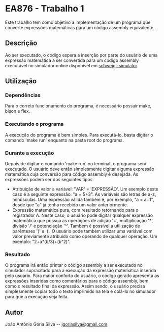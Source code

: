 # EA876 - Trabalho 1

Este trabalho tem como objetivo a implementação de um programa que converte expressões matemáticas para um código assembly equivalente.

## Descrição

Ao ser executado, o código espera a inserção por parte do usuário de uma expressão matemática a ser convertida para um código assembly executável no simulador online disponível em [schweigi-simulator](https://schweigi.github.io/assembler-simulator).

## Utilização

### Dependências

Para o correto funcionamento do programa, é necessário possuir make, bison e flex.

### Executando o programa

A execução do programa é bem simples. Para executá-lo, basta digitar o comando 'make run' enquanto na pasta root do programa.

### Durante a execução

Depois de digitar o comando 'make run' no terminal, o programa será executado. O usuário deve então simplesmente digitar alguma expressão matemática cuja conversão para código assembly é desejada. As expressões podem ser dos seguintes tipos:

* Atribuição de valor a variável: 'VAR' = 'EXPRESSÃO'. Um exemplo deste caso é a seguinte expressão: "a = 5+3". As variáveis são letras de a-z, minúsculas. Uma expressão válida também é, por exemplo, "a = a+1", desde que "a" já tenha recebido um valor anteriormente.
* Expressão matemática pura, com resultado retornando para o registrador A. Neste caso, o usuário pode digitar qualquer expressão matemática que possua as operações de adição '+', multiplicação '\*', divisão '/' e potenciação '^'. Também é possível a utilização de parênteses '(' e ')'. O usuário pode também utilizar uma variável com valor previamente atribuído como operando de qualquer operação. Um exemplo: "2+a\*(b/3)+(b^2)".

### Resultado

O programa irá então printar o código assembly a ser executado no simulador supracitado para a execução da expressão matemática inserida pelo usuário. Para maior conforto do usuário, o código gerado apresenta as expressões inseridas como comentários para o código assembly, bem como o resultado final da expressão. Assim sendo, o usuário precisa simplesmente copiar todo o texto imprimido na tela e colá-lo no simulador para que a execução seja feita.

## Autor

João Antônio Gória Silva -- jgoriasilva@gmail.com
